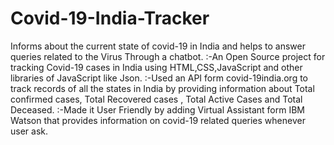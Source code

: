 # Covid-19-India-Tracker
Informs about the current state of covid-19 in India and helps to answer queries related to the Virus Through a chatbot.
:-An Open Source project for tracking Covid-19 cases in India using HTML,CSS,JavaScript and other libraries of JavaScript like Json.
:-Used an API form covid-19india.org to track records of all the states in India by providing information about Total confirmed cases, Total Recovered cases , Total Active Cases and Total Deceased.
:-Made it User Friendly by adding Virtual Assistant form IBM Watson that provides information on covid-19 related queries whenever user ask.
